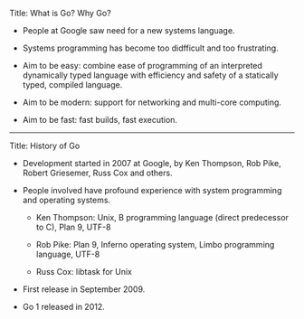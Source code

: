 Title: What is Go? Why Go?

* People at Google saw need for a new systems language.

* Systems programming has become too didfficult and too frustrating.

* Aim to be easy: combine ease of programming of an interpreted dynamically typed language with efficiency and safety of a statically typed, compiled language.

* Aim to be modern: support for networking and multi-core computing.

* Aim to be fast: fast builds, fast execution.

---
Title: History of Go

* Development started in 2007 at Google, by Ken Thompson, Rob Pike, Robert Griesemer, Russ Cox and others.

* People involved have profound experience with system programming and operating systems.

    * Ken Thompson: Unix, B programming language (direct predecessor to C), Plan 9, UTF-8

    * Rob Pike: Plan 9, Inferno operating system, Limbo programming language, UTF-8

    * Russ Cox: libtask for Unix

* First release in September 2009.

* Go 1 released in 2012.
